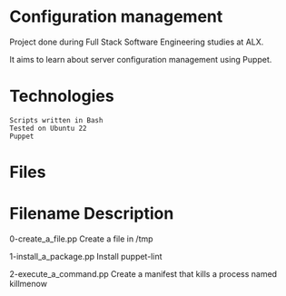 Configuration management
=========================

Project done during Full Stack Software Engineering studies at ALX.

It aims to learn about server configuration management using Puppet.

Technologies
============

    Scripts written in Bash
    Tested on Ubuntu 22
    Puppet
    
Files
=====

Filename 	Description
===========================


0-create_a_file.pp 	Create a file in /tmp

1-install_a_package.pp 	Install puppet-lint

2-execute_a_command.pp 	Create a manifest that kills a process named killmenow
